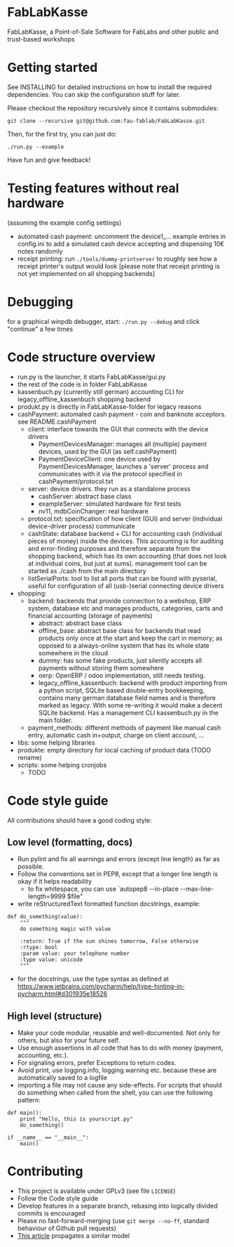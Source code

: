 # FabLabKasse
FabLabKasse, a Point-of-Sale Software for FabLabs and other public and trust-based workshops

# Getting started

See INSTALLING for detailed instructions on how to install the required dependencies. You can skip the configuration stuff for later.

Please checkout the repository recursively since it contains submodules:

`git clone --recursive git@github.com:fau-fablab/FabLabKasse.git`

Then, for the first try, you can just do:

`./run.py --example`


Have fun and give feedback!

# Testing features without real hardware

(assuming the example config settings)

- automated cash payment: uncomment the device1_... example entries in config.ini to add a simulated cash device accepting and dispensing 10€ notes randomly
- receipt printing: run `./tools/dummy-printserver` to roughly see how a receipt printer's output would look [please note that receipt printing is not yet implemented on all shopping backends]

# Debugging

for a graphical winpdb debugger, start:
`./run.py --debug`
and click "continue" a few times

# Code structure overview

- run.py is the launcher, it starts FabLabKasse/gui.py
- the rest of the code is in folder FabLabKasse
- kassenbuch.py (currently still german) accounting CLI for legacy_offline_kassenbuch shopping backend
- produkt.py is directly in FabLabKasse-folder for legacy reasons
- cashPayment: automated cash payment - coin and banknote acceptors. see README.cashPayment
  - client: interface towards the GUI that connects with the device drivers
     - PaymentDevicesManager: manages all (multiple) payment devices, used by the GUI (as self.cashPayment)
     - PaymentDeviceClient: one device used by PaymentDevicesManager, launches a 'server' process and communicates with it via the protocol specified in cashPayment/protocol.txt
  - server: device drivers. they run as a standalone process
    - cashServer: abstract base class
    - exampleServer: simulated hardware for first tests
    - nv11, mdbCoinChanger: real hardware
  - protocol.txt: specification of how client (GUI) and server (individual device-driver process) communicate
  - cashState: database backend + CLI for accounting cash (individual pieces of money) inside the devices. This accounting is for auditing and error-finding purposes and therefore separate from the shopping backend, which has its own accounting (that does not look at individual coins, but just at sums). management tool can be started as ./cash from the main directory
  - listSerialPorts: tool to list all ports that can be found with pyserial, useful for configuration of all (usb-)serial connecting device drivers
- shopping: 
  - backend: backends that provide connection to a webshop, ERP system, database etc and manages products, categories, carts and financial accounting (storage of payments)
    - abstract: abstract base class
    - offline_base: abstract base class for backends that read products only once at the start and keep the cart in memory; as opposed to a always-online system that has its whole state somewhere in the cloud
    - dummy: has some fake products, just silently accepts all payments without storing them somewhere
    - oerp: OpenERP / odoo implementation, still needs testing.
    - legacy_offline_kassenbuch: backend with product importing from a python script, SQLite based double-entry bookkeeping, contains many german database field names and is therefore marked as legacy. With some re-writing it would make a decent SQLite backend. Has a management CLI kassenbuch.py in the main folder.
  - payment_methods: different methods of payment like manual cash entry, automatic cash in+output, charge on client account, ...
- libs: some helping libraries
- produkte: empty directory for local caching of product data (TODO rename)
- scripts: some helping cronjobs
  - TODO

# Code style guide

All contributions should have a good coding style:

## Low level (formatting, docs)

- Run pylint and fix all warnings and errors (except line length) as far as possible.
- Follow the conventions set in PEP8, except that a longer line length is okay if it helps readability
  - to fix whitespace, you can use `autopep8 --in-place --max-line-length=9999 $file"
- write reStructuredText formatted function docstrings, example:
```
def do_something(value):
    """
    do something magic with value

    :return: True if the sun shines tomorrow, False otherwise
    :rtype: bool
    :param value: your telephone number
    :type value: unicode
    """
```

- for the docstrings, use the type syntax as defined at https://www.jetbrains.com/pycharm/help/type-hinting-in-pycharm.html#d301935e18526

## High level (structure)

- Make your code modular, reusable and well-documented. Not only for others, but also for your future self.
- Use enough assertions in all code that has to do with money (payment, accounting, etc.).
- For signaling errors, prefer Exceptions to return codes.
- Avoid print, use logging.info, logging.warning etc. because these are automatically saved to a logfile
- importing a file may not cause any side-effects. For scripts that should do something when called from the shell, you can use the following pattern:

```
def main():
    print "Hello, this is yourscript.py"
    do_something()

if __name__ == "__main__":
    main()

```

# Contributing

- This project is available under GPLv3 (see file `LICENSE`)
- Follow the Code style guide
- Develop features in a separate branch, rebasing into logically divided commits is encouraged
- Please no fast-forward-merging (use `git merge --no-ff`, standard behaviour of Github pull requests)
- [This article](http://nvie.com/posts/a-successful-git-branching-model/) propagates a similar model
